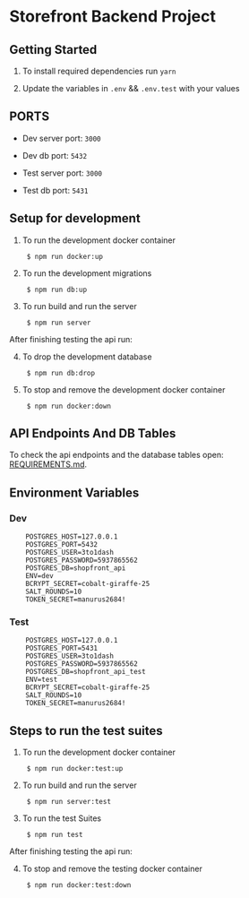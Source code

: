 # Storefront Backend Project

## Getting Started

1. To install required dependencies run `yarn`

2. Update the variables in `.env` && `.env.test` with your values

## PORTS

- Dev server port: `3000`

- Dev db port: `5432`

- Test server port: `3000`

- Test db port: `5431`

## Setup for development
1. To run the development docker container

        $ npm run docker:up

2. To run the development migrations

        $ npm run db:up

3. To run build and run the server

        $ npm run server

After finishing testing the api run:

4. To drop the development database

        $ npm run db:drop

5. To stop and remove the development docker container

        $ npm run docker:down

## API Endpoints And DB Tables

To check the api endpoints and the database tables open: [REQUIREMENTS.md](./REQUIREMENTS.md).

## Environment Variables
### Dev

```
    POSTGRES_HOST=127.0.0.1
    POSTGRES_PORT=5432
    POSTGRES_USER=3to1dash
    POSTGRES_PASSWORD=5937865562
    POSTGRES_DB=shopfront_api
    ENV=dev
    BCRYPT_SECRET=cobalt-giraffe-25
    SALT_ROUNDS=10
    TOKEN_SECRET=manurus2684!
```

### Test

```
    POSTGRES_HOST=127.0.0.1
    POSTGRES_PORT=5431
    POSTGRES_USER=3to1dash
    POSTGRES_PASSWORD=5937865562
    POSTGRES_DB=shopfront_api_test
    ENV=test
    BCRYPT_SECRET=cobalt-giraffe-25
    SALT_ROUNDS=10
    TOKEN_SECRET=manurus2684!
```

## Steps to run the test suites
1. To run the development docker container

        $ npm run docker:test:up

2. To run build and run the server

        $ npm run server:test

3. To run the test Suites

        $ npm run test

After finishing testing the api run:

4. To stop and remove the testing docker container

        $ npm run docker:test:down
